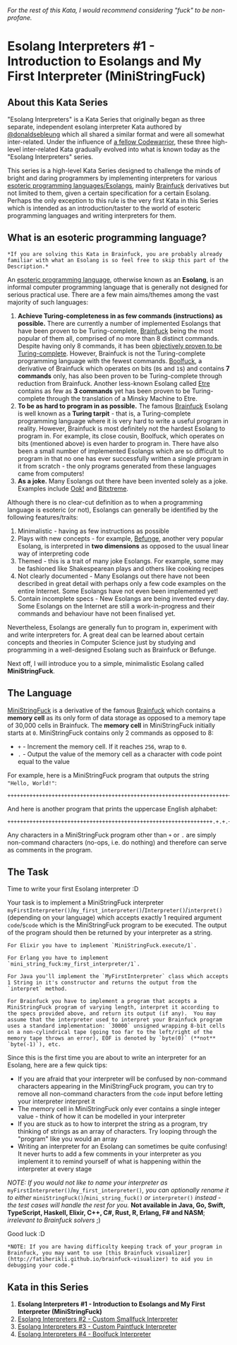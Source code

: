 *For the rest of this Kata, I would recommend considering "fuck" to be non-profane.*

# Esolang Interpreters #1 - Introduction to Esolangs and My First Interpreter (MiniStringFuck)

## About this Kata Series

"Esolang Interpreters" is a Kata Series that originally began as three separate, independent esolang interpreter Kata authored by [@donaldsebleung](http://codewars.com/users/donaldsebleung) which all shared a similar format and were all somewhat inter-related.  Under the influence of [a fellow Codewarrior](https://www.codewars.com/users/nickkwest), these three high-level inter-related Kata gradually evolved into what is known today as the "Esolang Interpreters" series.

This series is a high-level Kata Series designed to challenge the minds of bright and daring programmers by implementing interpreters for various [esoteric programming languages/Esolangs](http://esolangs.org), mainly [Brainfuck](http://esolangs.org/wiki/Brainfuck) derivatives but not limited to them, given a certain specification for a certain Esolang.  Perhaps the only exception to this rule is the very first Kata in this Series which is intended as an introduction/taster to the world of esoteric programming languages and writing interpreters for them.

## What is an esoteric programming language?

~~~if:bf
*If you are solving this Kata in Brainfuck, you are probably already familiar with what an Esolang is so feel free to skip this part of the Description.*
~~~

An [esoteric programming language](http://esolangs.org), otherwise known as an **Esolang**, is an informal computer programming language that is generally not designed for serious practical use.  There are a few main aims/themes among the vast majority of such languages:

1. **Achieve Turing-completeness in as few commands (instructions) as possible.**  There are currently a number of implemented Esolangs that have been proven to be Turing-complete, [Brainfuck](http://esolangs.org/wiki/Brainfuck) being the most popular of them all, comprised of no more than 8 distinct commands.  Despite having only 8 commands, it has been [objectively proven to be Turing-complete](http://www.hevanet.com/cristofd/brainfuck/utm.b).  However, Brainfuck is not the Turing-complete programming language with the fewest commands.  [Boolfuck](http://esolangs.org/wiki/Boolfuck), a derivative of Brainfuck which operates on bits (`0`s and `1`s) and contains **7 commands** only, has also been proven to be Turing-complete through reduction from Brainfuck.  Another less-known Esolang called [Etre](http://codewars.com/wiki/Etre) contains as few as **3 commands** yet has been proven to be Turing-complete through the translation of a Minsky Machine to Etre.
2. **To be as hard to program in as possible.**  The famous [Brainfuck](http://esolangs.org/wiki/Brainfuck) Esolang is well known as a **Turing tarpit** - that is, a Turing-complete programming language where it is very hard to write a useful program in reality.  However, Brainfuck is most definitely not the hardest Esolang to program in.  For example, its close cousin, Boolfuck, which operates on bits (mentioned above) is even harder to program in.  There have also been a small number of implemented Esolangs which are so difficult to program in that no one has ever successfully written a single program in it from scratch - the only programs generated from these languages came from computers!
3. **As a joke.**  Many Esolangs out there have been invented solely as a joke.  Examples include [Ook!](http://esolangs.org/wiki/Ook!) and [Bitxtreme](http://esolangs.org/wiki/bitxtreme).

Although there is no clear-cut definition as to when a programming language is esoteric (or not), Esolangs can generally be identified by the following features/traits:

1. Minimalistic - having as few instructions as possible
2. Plays with new concepts - for example, [Befunge](http://esolangs.org/wiki/Befunge), another very popular Esolang, is interpreted in **two dimensions** as opposed to the usual linear way of interpreting code
3. Themed - this is a trait of many joke Esolangs.  For example, some may be fashioned like Shakespearean plays and others like cooking recipes
4. Not clearly documented - Many Esolangs out there have not been described in great detail with perhaps only a few code examples on the entire Internet.  Some Esolangs have not even been implemented yet!
5. Contain incomplete specs - New Esolangs are being invented every day.  Some Esolangs on the Internet are still a work-in-progress and their commands and behaviour have not been finalised yet.

Nevertheless, Esolangs are generally fun to program in, experiment with and write interpreters for.  A great deal can be learned about certain concepts and theories in Computer Science just by studying and programming in a well-designed Esolang such as Brainfuck or Befunge.

Next off, I will introduce you to a simple, minimalistic Esolang called **MiniStringFuck**.

## The Language

[MiniStringFuck](http://esolangs.org/wiki/MiniStringFuck) is a derivative of the famous [Brainfuck](http://esolangs.org/wiki/Brainfuck) which contains a **memory cell** as its only form of data storage as opposed to a memory tape of 30,000 cells in Brainfuck.  The **memory cell** in MiniStringFuck initially starts at `0`.  MiniStringFuck contains only 2 commands as opposed to 8:

- `+` - Increment the memory cell.  If it reaches `256`, wrap to `0`.
- `.` - Output the value of the memory cell as a character with code point equal to the value

For example, here is a MiniStringFuck program that outputs the string `"Hello, World!"`:

```
++++++++++++++++++++++++++++++++++++++++++++++++++++++++++++++++++++++++.+++++++++++++++++++++++++++++.+++++++..+++.+++++++++++++++++++++++++++++++++++++++++++++++++++++++++++++++++++++++++++++++++++++++++++++++++++++++++++++++++++++++++++++++++++++++++++++++++++++++++++++++++++++++++++++++++++++++++++++.++++++++++++++++++++++++++++++++++++++++++++++++++++++++++++++++++++++++++++++++++++++++++++++++++++++++++++++++++++++++++++++++++++++++++++++++++++++++++++++++++++++++++++++++++++++++++++++++++++++++++++++++++++++++++++++++++++++++++++++++++++.+++++++++++++++++++++++++++++++++++++++++++++++++++++++.++++++++++++++++++++++++.+++.++++++++++++++++++++++++++++++++++++++++++++++++++++++++++++++++++++++++++++++++++++++++++++++++++++++++++++++++++++++++++++++++++++++++++++++++++++++++++++++++++++++++++++++++++++++++++++++++++++++++++++++++++++++++++++++++++++++++++++++++++++++++++.++++++++++++++++++++++++++++++++++++++++++++++++++++++++++++++++++++++++++++++++++++++++++++++++++++++++++++++++++++++++++++++++++++++++++++++++++++++++++++++++++++++++++++++++++++++++++++++++++++++++++++++++++++++++++++++++++++++++++++++++++++++++.+++++++++++++++++++++++++++++++++++++++++++++++++++++++++++++++++++++++++++++++++++++++++++++++++++++++++++++++++++++++++++++++++++++++++++++++++++++++++++++++++++++++++++++++++++++++++++++.
```

And here is another program that prints the uppercase English alphabet:

```
+++++++++++++++++++++++++++++++++++++++++++++++++++++++++++++++++.+.+.+.+.+.+.+.+.+.+.+.+.+.+.+.+.+.+.+.+.+.+.+.+.+.
```

Any characters in a MiniStringFuck program other than `+` or `.` are simply non-command characters (no-ops, i.e. do nothing) and therefore can serve as comments in the program.

## The Task

Time to write your first Esolang interpreter :D

Your task is to implement a MiniStringFuck interpreter `myFirstInterpreter()`/`my_first_interpreter()`/`Interpreter()`/`interpret()` (depending on your language) which accepts exactly 1 required argument `code`/`$code` which is the MiniStringFuck program to be executed.  The output of the program should then be returned by your interpreter as a string.

~~~if:elixir
For Elixir you have to implement `MiniStringFuck.execute/1`.
~~~

~~~if:erlang
For Erlang you have to implement `mini_string_fuck:my_first_interpreter/1`.
~~~

~~~if:java
For Java you'll implement the `MyFirstInterpreter` class which accepts 1 String in it's constructor and returns the output from the `interpret` method.
~~~

~~~if:bf
For Brainfuck you have to implement a program that accepts a MiniStringFuck program of varying length, interpret it according to the specs provided above, and return its output (if any).  You may assume that the interpreter used to interpret your Brainfuck program uses a standard implementation: `30000` unsigned wrapping 8-bit cells on a non-cylindrical tape (going too far to the left/right of the memory tape throws an error), EOF is denoted by `byte(0)` (**not** `byte(-1)`), etc.
~~~

Since this is the first time you are about to write an interpreter for an Esolang, here are a few quick tips:

- If you are afraid that your interpreter will be confused by non-command characters appearing in the MiniStringFuck program, you can try to remove all non-command characters from the `code` input before letting your interpreter interpret it
- The memory cell in MiniStringFuck only ever contains a single integer value - think of how it can be modelled in your interpreter
- If you are stuck as to how to interpret the string as a program, try thinking of strings as an array of characters.  Try looping through the "program" like you would an array
- Writing an interpreter for an Esolang can sometimes be quite confusing!  It never hurts to add a few comments in your interpreter as you implement it to remind yourself of what is happening within the interpreter at every stage

*NOTE: If you would not like to name your interpreter as* `myFirstInterpreter()`/`my_first_interpreter()`*, you can optionally rename it to either* `miniStringFuck()`/`mini_string_fuck()` *or* `interpreter()` *instead - the test cases will handle the rest for you.*  **Not available in Java, Go, Swift, TypeScript, Haskell, Elixir, C++, C#, Rust, R, Erlang, F# and NASM**; *irrelevant to Brainfuck solvers* ;)

Good luck :D

~~~if:bf
*NOTE: If you are having difficulty keeping track of your program in Brainfuck, you may want to use [this Brainfuck visualizer](http://fatiherikli.github.io/brainfuck-visualizer) to aid you in debugging your code.*
~~~

## Kata in this Series

1. **Esolang Interpreters #1 - Introduction to Esolangs and My First Interpreter (MiniStringFuck)**
2. [Esolang Interpreters #2 - Custom Smallfuck Interpreter](http://codewars.com/kata/esolang-interpreters-number-2-custom-smallfuck-interpreter)
3. [Esolang Interpreters #3 - Custom Paintfuck Interpreter](http://codewars.com/kata/esolang-interpreters-number-3-custom-paintf-star-star-k-interpreter)
4. [Esolang Interpreters #4 - Boolfuck Interpreter](https://www.codewars.com/kata/esolang-interpreters-number-4-boolfuck-interpreter)
